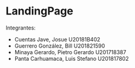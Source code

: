 # LandingPage

Integrantes:
- Cuentas Jave, Josue U20181B402
- Guerrero González, Bill U201821590
- Minaya Gerardo, Pietro Gerardo U201718387
- Panta Carhuamaca, Luis Stefano U201817802